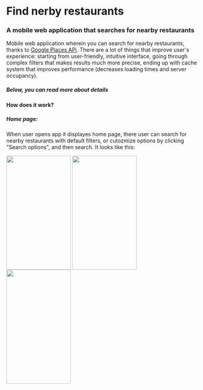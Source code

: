 # Find nerby restaurants 
### A mobile web application that searches for nearby restaurants

Mobile web application wherein you can search for nearby restaurants, thanks to [Google Places APi](https://developers.google.com/places/web-service/intro). 
There are a lot of things that improve user's experience: starting from user-friendly, intuitive interface, going through complex filters that makes results much more precise, ending up with cache system that improves performance (decreases loading times and server occupancy).


##### Below, you can read more about details


#### How does it work?


##### Home page:

When user opens app it displayes home page, there user can search for nearby restaurants with default filters, or cutozmize options by clicking "Search options", and then search. It looks like this:

<img align="center" width="170" height="300" src="https://i.imgur.com/JqQEpiY.png">  <img align="center" width="170" height="300" src="https://i.imgur.com/riMtnB8.png">  <img align="center" width="170" height="300" src="https://i.imgur.com/Yq2h667.png">








